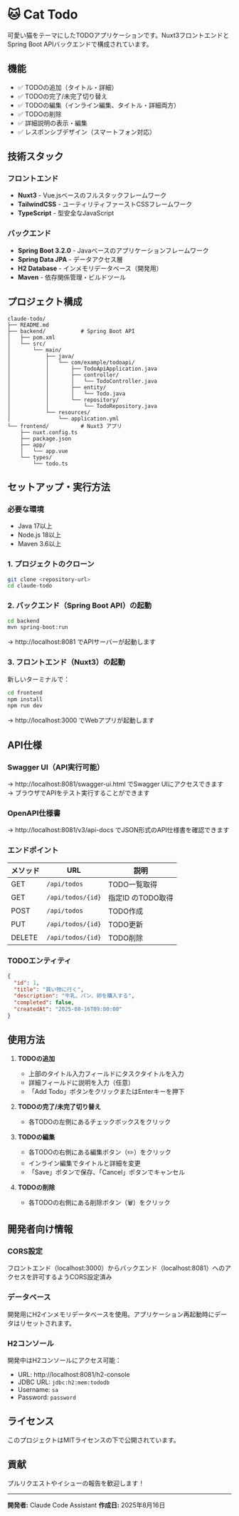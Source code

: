 # 🐱 Cat Todo

可愛い猫をテーマにしたTODOアプリケーションです。Nuxt3フロントエンドとSpring Boot APIバックエンドで構成されています。

## 機能

- ✅ TODOの追加（タイトル・詳細）
- ✅ TODOの完了/未完了切り替え
- ✅ TODOの編集（インライン編集、タイトル・詳細両方）
- ✅ TODOの削除
- ✅ 詳細説明の表示・編集
- ✅ レスポンシブデザイン（スマートフォン対応）

## 技術スタック

### フロントエンド
- **Nuxt3** - Vue.jsベースのフルスタックフレームワーク
- **TailwindCSS** - ユーティリティファーストCSSフレームワーク
- **TypeScript** - 型安全なJavaScript

### バックエンド
- **Spring Boot 3.2.0** - Javaベースのアプリケーションフレームワーク
- **Spring Data JPA** - データアクセス層
- **H2 Database** - インメモリデータベース（開発用）
- **Maven** - 依存関係管理・ビルドツール

## プロジェクト構成

```
claude-todo/
├── README.md
├── backend/           # Spring Boot API
│   ├── pom.xml
│   └── src/
│       └── main/
│           ├── java/
│           │   └── com/example/todoapi/
│           │       ├── TodoApiApplication.java
│           │       ├── controller/
│           │       │   └── TodoController.java
│           │       ├── entity/
│           │       │   └── Todo.java
│           │       └── repository/
│           │           └── TodoRepository.java
│           └── resources/
│               └── application.yml
└── frontend/          # Nuxt3 アプリ
    ├── nuxt.config.ts
    ├── package.json
    ├── app/
    │   └── app.vue
    └── types/
        └── todo.ts
```

## セットアップ・実行方法

### 必要な環境
- Java 17以上
- Node.js 18以上
- Maven 3.6以上

### 1. プロジェクトのクローン
```bash
git clone <repository-url>
cd claude-todo
```

### 2. バックエンド（Spring Boot API）の起動
```bash
cd backend
mvn spring-boot:run
```
→ http://localhost:8081 でAPIサーバーが起動します

### 3. フロントエンド（Nuxt3）の起動
新しいターミナルで：
```bash
cd frontend
npm install
npm run dev
```
→ http://localhost:3000 でWebアプリが起動します

## API仕様

### Swagger UI（API実行可能）
→ http://localhost:8081/swagger-ui.html でSwagger UIにアクセスできます  
→ ブラウザでAPIをテスト実行することができます

### OpenAPI仕様書
→ http://localhost:8081/v3/api-docs でJSON形式のAPI仕様書を確認できます

### エンドポイント

| メソッド | URL | 説明 |
|---------|-----|------|
| GET | `/api/todos` | TODO一覧取得 |
| GET | `/api/todos/{id}` | 指定ID のTODO取得 |
| POST | `/api/todos` | TODO作成 |
| PUT | `/api/todos/{id}` | TODO更新 |
| DELETE | `/api/todos/{id}` | TODO削除 |

### TODOエンティティ

```json
{
  "id": 1,
  "title": "買い物に行く",
  "description": "牛乳、パン、卵を購入する",
  "completed": false,
  "createdAt": "2025-08-16T09:00:00"
}
```

## 使用方法

1. **TODOの追加**
   - 上部のタイトル入力フィールドにタスクタイトルを入力
   - 詳細フィールドに説明を入力（任意）
   - 「Add Todo」ボタンをクリックまたはEnterキーを押下

2. **TODOの完了/未完了切り替え**
   - 各TODOの左側にあるチェックボックスをクリック

3. **TODOの編集**
   - 各TODOの右側にある編集ボタン（✏️）をクリック
   - インライン編集でタイトルと詳細を変更
   - 「Save」ボタンで保存、「Cancel」ボタンでキャンセル

4. **TODOの削除**
   - 各TODOの右側にある削除ボタン（🗑️）をクリック

## 開発者向け情報

### CORS設定
フロントエンド（localhost:3000）からバックエンド（localhost:8081）へのアクセスを許可するようCORS設定済み

### データベース
開発用にH2インメモリデータベースを使用。アプリケーション再起動時にデータはリセットされます。

### H2コンソール
開発中はH2コンソールにアクセス可能：
- URL: http://localhost:8081/h2-console
- JDBC URL: `jdbc:h2:mem:tododb`
- Username: `sa`
- Password: `password`

## ライセンス

このプロジェクトはMITライセンスの下で公開されています。

## 貢献

プルリクエストやイシューの報告を歓迎します！

---

**開発者:** Claude Code Assistant
**作成日:** 2025年8月16日